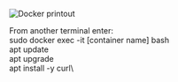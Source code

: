 
![Docker printout](https://github.com/winterswitch/devopswithdocker/assets/171403848/86e02bb0-d03d-4a77-8c52-d30b7c951a76?raw=true)

From another terminal enter:\
sudo docker exec -it [container name] bash\
apt update\
apt upgrade\
apt install -y curl\
